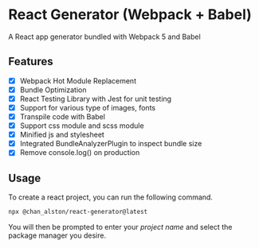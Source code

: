 # React Generator (Webpack + Babel)

A React app generator bundled with Webpack 5 and Babel

## Features

- [x] Webpack Hot Module Replacement
- [x] Bundle Optimization
- [x] React Testing Library with Jest for unit testing
- [x] Support for various type of images, fonts
- [x] Transpile code with Babel
- [x] Support css module and scss module
- [x] Minified js and stylesheet
- [x] Integrated BundleAnalyzerPlugin to inspect bundle size
- [x] Remove console.log() on production

## Usage

To create a react project, you can run the following command.

```bash
npx @chan_alston/react-generator@latest
```

You will then be prompted to enter your *project name* and select the package manager you desire.
